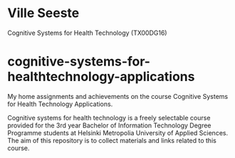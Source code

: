 # Ville Seeste
Cognitive Systems for Health Technology (TX00DG16)

# cognitive-systems-for-healthtechnology-applications
My home assignments and achievements on the course Cognitive
Systems for Health Technology Applications.

Cognitive systems for health technology is a freely selectable course provided for the 3rd year Bachelor of Information Technology Degree Programme students at Helsinki Metropolia University of Applied Sciences. The aim of this repository is to collect materials and links related to this course.

